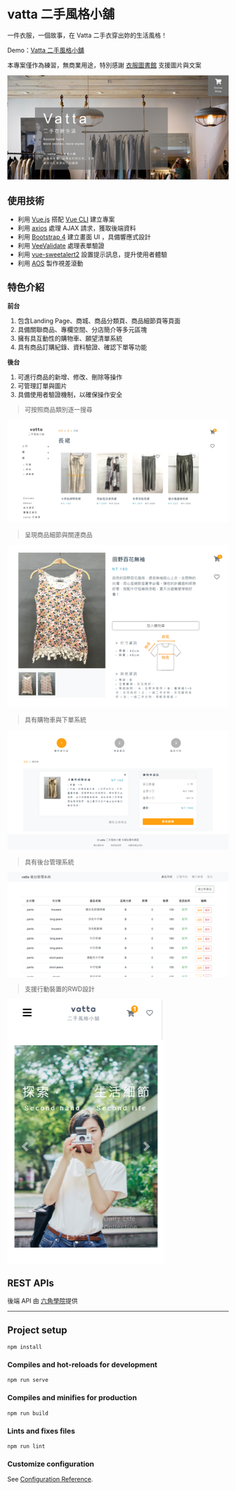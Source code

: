 # vatta 二手風格小舖

<p>
  一件衣服，一個故事，在 Vatta 二手衣穿出妳的生活風格！
</p>
<p>
  Demo：<a  href="https://kjwen310.github.io/vatta-vintage/#/">Vatta 二手風格小舖</a>
</p>
<p>
  本專案僅作為練習，無商業用途，特別感謝 <a  href="https://www.facebook.com/clothes.telling">衣服圖書館</a> 支援圖片與文案
</p>
<p>
  <img src="./public/images/vatta-readme-1.png" />
</p>



## 使用技術

- 利用 [Vue.js](https://vuejs.org/) 搭配 [Vue CLI](https://cli.vuejs.org/) 建立專案
- 利用 [axios](https://github.com/axios/axios) 處理 AJAX 請求，獲取後端資料
- 利用 [Bootstrap 4](https://getbootstrap.com/) 建立畫面 UI ，具備響應式設計
- 利用 [VeeValidate](https://vee-validate.logaretm.com/v3) 處理表單驗證
- 利用 [vue-sweetalert2](https://github.com/avil13/vue-sweetalert2) 設置提示訊息，提升使用者體驗
- 利用 [AOS](https://michalsnik.github.io/aos/) 製作視差滾動



## 特色介紹

**前台**
1. 包含Landing Page、商城、商品分類頁、商品細節頁等頁面
2. 具備關聯商品、專欄空間、分店簡介等多元區塊
3. 擁有具互動性的購物車、願望清單系統
4. 具有商品訂購紀錄、資料驗證、確認下單等功能

**後台**
1. 可進行商品的新增、修改、刪除等操作
2. 可管理訂單與圖片
3. 具備使用者驗證機制，以確保操作安全


> 可按照商品類別逐一搜尋

<p>
  <img src="./public/images/vatta-readme-2.png" />
</p>

> 呈現商品細節與關連商品

<p>
  <img src="./public/images/vatta-readme-3.png" />
</p>

> 具有購物車與下單系統

<p>
  <img src="./public/images/vatta-readme-4.png" />
</p>

> 具有後台管理系統

<p>
  <img src="./public/images/vatta-readme-5.png" />
</p>

> 支援行動裝置的RWD設計

<p>
  <img src="./public/images/vatta-readme-6.png" />
</p>



## REST APIs

後端 API 由 [六角學院](https://courses.hexschool.com/)提供


---


## Project setup
```
npm install
```

### Compiles and hot-reloads for development
```
npm run serve
```

### Compiles and minifies for production
```
npm run build
```

### Lints and fixes files
```
npm run lint
```

### Customize configuration
See [Configuration Reference](https://cli.vuejs.org/config/).
